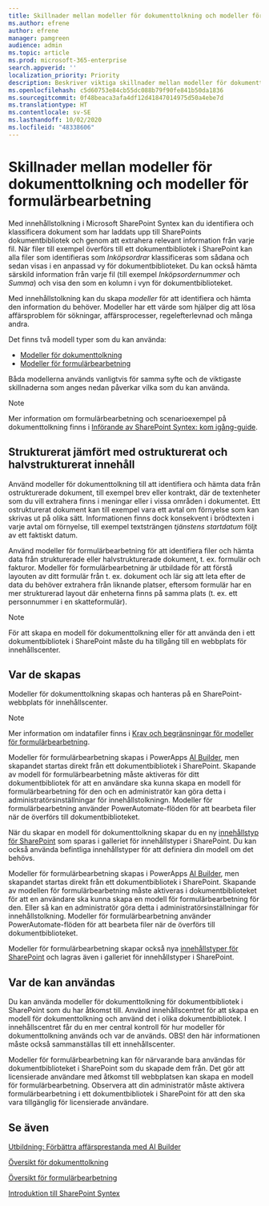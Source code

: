 ```yaml
---
title: Skillnader mellan modeller för dokumenttolkning och modeller för formulärbearbetning
ms.author: efrene
author: efrene
manager: pamgreen
audience: admin
ms.topic: article
ms.prod: microsoft-365-enterprise
search.appverid: ''
localization_priority: Priority
description: Beskriver viktiga skillnader mellan modeller för dokumenttolkning och modeller för formulärbearbetning
ms.openlocfilehash: c5d60753e84cb55dc088b79f90fe841b50da1836
ms.sourcegitcommit: 0f48beaca3afa4df12d41847014975d50a4ebe7d
ms.translationtype: HT
ms.contentlocale: sv-SE
ms.lasthandoff: 10/02/2020
ms.locfileid: "48338606"
---
```

# <a name="difference-between-document-understanding-and-form-processing-models"></a>Skillnader mellan modeller för dokumenttolkning och modeller för formulärbearbetning 


Med innehållstolkning i Microsoft SharePoint Syntex kan du identifiera och klassificera dokument som har laddats upp till SharePoints dokumentbibliotek och genom att extrahera relevant information från varje fil.  När filer till exempel överförs till ett dokumentbibliotek i SharePoint kan alla filer som identifieras som *Inköpsordrar* klassificeras som sådana och sedan visas i en anpassad vy för dokumentbiblioteket. Du kan också hämta särskild information från varje fil (till exempel *Inköpsordernummer* och *Summa*) och visa den som en kolumn i vyn för dokumentbiblioteket. 

Med innehållstolkning kan du skapa *modeller* för att identifiera och hämta den information du behöver. Modeller har ett värde som hjälper dig att lösa affärsproblem för sökningar, affärsprocesser, regelefterlevnad och många andra.

Det finns två modell typer som du kan använda:

- [Modeller för dokumenttolkning](document-understanding-overview.md)
- [Modeller för formulärbearbetning](form-processing-overview.md)

Båda modellerna används vanligtvis för samma syfte och de viktigaste skillnaderna som anges nedan påverkar vilka som du kan använda.

> [!NOTE]
> Mer information om formulärbearbetning och scenarioexempel på dokumenttolkning finns i [Införande av SharePoint Syntex: kom igång-guide](https://docs.microsoft.com/microsoft-365/contentunderstanding/adoption-getstarted#form-processing-scenario-example).


## <a name="structured-versus-unstructured-and-semi-structured-content"></a>Strukturerat jämfört med ostrukturerat och halvstrukturerat innehåll

Använd modeller för dokumenttolkning till att identifiera och hämta data från ostrukturerade dokument, till exempel brev eller kontrakt, där de textenheter som du vill extrahera finns i meningar eller i vissa områden i dokumentet. Ett ostrukturerat dokument kan till exempel vara ett avtal om förnyelse som kan skrivas ut på olika sätt. Informationen finns dock konsekvent i brödtexten i varje avtal om förnyelse, till exempel textsträngen *tjänstens startdatum* följt av ett faktiskt datum.   

Använd modeller för formulärbearbetning för att identifiera filer och hämta data från strukturerade eller halvstrukturerade dokument, t. ex. formulär och fakturor. Modeller för formulärbearbetning är utbildade för att förstå layouten av ditt formulär från t. ex. dokument och lär sig att leta efter de data du behöver extrahera från liknande platser, eftersom formulär har en mer strukturerad layout där enheterna finns på samma plats (t. ex. ett personnummer i en skatteformulär). 

> [!NOTE]
> För att skapa en modell för dokumenttolkning eller för att använda den i ett dokumentbibliotek i SharePoint måste du ha tillgång till en webbplats för innehållscenter. 


## <a name="where-they-are-created"></a>Var de skapas

Modeller för dokumenttolkning skapas och hanteras på en SharePoint-webbplats för innehållscenter. 

> [!NOTE]
> Mer information om indatafiler finns i [Krav och begränsningar för modeller för formulärbearbetning](https://docs.microsoft.com/ai-builder/form-processing-model-requirements). 

Modeller för formulärbearbetning skapas i PowerApps [AI Builder](https://docs.microsoft.com/ai-builder/overview), men skapandet startas direkt från ett dokumentbibliotek i SharePoint. Skapande av modell för formulärbearbetning måste aktiveras för ditt dokumentbibliotek för att en användare ska kunna skapa en modell för formulärbearbetning för den och en administratör kan göra detta i administratörsinställningar för innehållstolkningn. Modeller för formulärbearbetning använder PowerAutomate-flöden för att bearbeta filer när de överförs till dokumentbiblioteket.

När du skapar en modell för dokumenttolkning skapar du en ny [innehållstyp för SharePoint](https://support.microsoft.com/office/use-content-types-to-manage-content-consistently-on-a-site-48512bcb-6527-480b-b096-c03b7ec1d978) som sparas i galleriet för innehållstyper i SharePoint. Du kan också använda befintliga innehållstyper för att definiera din modell om det behövs.

Modeller för formulärbearbetning skapas i PowerApps [AI Builder](https://docs.microsoft.com/ai-builder/overview), men skapandet startas direkt från ett dokumentbibliotek i SharePoint. Skapande av modellen för formulärbearbetning måste aktiveras i dokumentbiblioteket för att en användare ska kunna skapa en modell för formulärbearbetning för den. Eller så kan en administratör göra detta i administratörsinställningar för innehållstolkning. Modeller för formulärbearbetning använder PowerAutomate-flöden för att bearbeta filer när de överförs till dokumentbiblioteket.

Modeller för formulärbearbetning skapar också nya [innehållstyper för SharePoint](https://support.microsoft.com/office/use-content-types-to-manage-content-consistently-on-a-site-48512bcb-6527-480b-b096-c03b7ec1d978) och lagras även i galleriet för innehållstyper i SharePoint.

## <a name="where-they-can-be-applied"></a>Var de kan användas

Du kan använda modeller för dokumenttolkning för dokumentbibliotek i SharePoint som du har åtkomst till. Använd innehållscentret för att skapa en modell för dokumenttolkning och använd det i olika dokumentbibliotek. I innehållscentret får du en mer central kontroll för hur modeller för dokumenttolkning används och var de används. OBS! den här informationen måste också sammanställas till ett innehållscenter.

Modeller för formulärbearbetning kan för närvarande bara användas för dokumentbiblioteket i SharePoint som du skapade dem från. Det gör att licensierade användare med åtkomst till webbplatsen kan skapa en modell för formulärbearbetning. Observera att din administratör måste aktivera formulärbearbetning i ett dokumentbibliotek i SharePoint för att den ska vara tillgänglig för licensierade användare.

 ## <a name="see-also"></a>Se även
[Utbildning: Förbättra affärsprestanda med AI Builder](https://docs.microsoft.com/learn/paths/improve-business-performance-ai-builder/?source=learn)



[Översikt för dokumenttolkning](document-understanding-overview.md)

[Översikt för formulärbearbetning](form-processing-overview.md)

[Introduktion till SharePoint Syntex](index.md)

